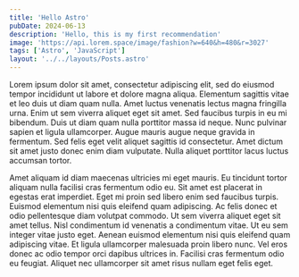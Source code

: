 ```yaml
---
title: 'Hello Astro'
pubDate: 2024-06-13
description: 'Hello, this is my first recommendation'
image: 'https://api.lorem.space/image/fashion?w=640&h=480&r=3027'
tags: ['Astro', 'JavaScript']
layout: '../../layouts/Posts.astro'
---
```


Lorem ipsum dolor sit amet, consectetur adipiscing elit, sed do eiusmod tempor incididunt ut labore et dolore magna aliqua. Elementum sagittis vitae et leo duis ut diam quam nulla. Amet luctus venenatis lectus magna fringilla urna. Enim ut sem viverra aliquet eget sit amet. Sed faucibus turpis in eu mi bibendum. Duis ut diam quam nulla porttitor massa id neque. Nunc pulvinar sapien et ligula ullamcorper. Augue mauris augue neque gravida in fermentum. Sed felis eget velit aliquet sagittis id consectetur. Amet dictum sit amet justo donec enim diam vulputate. Nulla aliquet porttitor lacus luctus accumsan tortor.

Amet aliquam id diam maecenas ultricies mi eget mauris. Eu tincidunt tortor aliquam nulla facilisi cras fermentum odio eu. Sit amet est placerat in egestas erat imperdiet. Eget mi proin sed libero enim sed faucibus turpis. Euismod elementum nisi quis eleifend quam adipiscing. Ac felis donec et odio pellentesque diam volutpat commodo. Ut sem viverra aliquet eget sit amet tellus. Nisl condimentum id venenatis a condimentum vitae. Ut eu sem integer vitae justo eget. Aenean euismod elementum nisi quis eleifend quam adipiscing vitae. Et ligula ullamcorper malesuada proin libero nunc. Vel eros donec ac odio tempor orci dapibus ultrices in. Facilisi cras fermentum odio eu feugiat. Aliquet nec ullamcorper sit amet risus nullam eget felis eget.